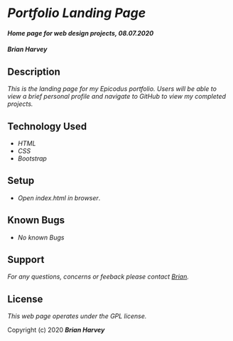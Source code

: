 # _Portfolio Landing Page_

#### _Home page for web design projects, 08.07.2020_

#### _Brian Harvey_

## Description

_This is the landing page for my Epicodus portfolio. Users will be able to view a brief personal profile and navigate to GitHub to view my completed projects._

## Technology Used

* _HTML_
* _CSS_
* _Bootstrap_
## Setup

* _Open index.html in browser_.

## Known Bugs

* _No known Bugs_

## Support 

_For any questions, concerns or feeback please contact [Brian](brian.harv3y@gmail.com)._

## License

_This web page operates under the GPL license._

Copyright (c) 2020 **_Brian Harvey_**